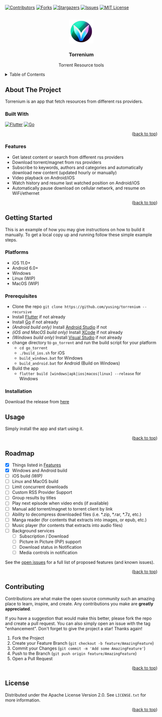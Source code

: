 <!-- Improved compatibility of back to top link: See: https://github.com/othneildrew/Best-README-Template/pull/73 -->
<a name="readme-top"></a>
<!--
*** Thanks for checking out the Best-README-Template. If you have a suggestion
*** that would make this better, please fork the repo and create a pull request
*** or simply open an issue with the tag "enhancement".
*** Don't forget to give the project a star!
*** Thanks again! Now go create something AMAZING! :D
-->



<!-- PROJECT SHIELDS -->
<!--
*** I'm using markdown "reference style" links for readability.
*** Reference links are enclosed in brackets [ ] instead of parentheses ( ).
*** See the bottom of this document for the declaration of the reference variables
*** for contributors-url, forks-url, etc. This is an optional, concise syntax you may use.
*** https://www.markdownguide.org/basic-syntax/#reference-style-links
-->
[![Contributors][contributors-shield]][contributors-url]
[![Forks][forks-shield]][forks-url]
[![Stargazers][stars-shield]][stars-url]
[![Issues][issues-shield]][issues-url]
[![MIT License][license-shield]][license-url]
<!-- [![LinkedIn][linkedin-shield]][linkedin-url] -->



<!-- PROJECT LOGO -->
<br />
<div align="center">
  <a href="https://github.com/yusing/torrenium">
    <img src="assets/app_icon.png" alt="Logo" width="80" height="80">
  </a>

<h3 align="center">Torrenium</h3>

  <p align="center">
    Torrent Resource tools
    <!-- <br />
    <a href="https://github.com/yusing/torrenium"><strong>Explore the docs »</strong></a>
    <br />
    <br />
    <a href="https://github.com/yusing/torrenium">View Demo</a>
    ·
    <a href="https://github.com/yusing/torrenium/issues">Report Bug</a>
    ·
    <a href="https://github.com/yusing/torrenium/issues">Request Feature</a> -->
  </p>
</div>



<!-- TABLE OF CONTENTS -->
<details>
  <summary>Table of Contents</summary>
  <ol>
    <li>
      <a href="#about-the-project">About The Project</a>
      <ul>
        <li><a href="#built-with">Built With</a></li>
        <li><a href="#features">Features</a></li>
      </ul>
    </li>
    <li>
      <a href="#getting-started">Getting Started</a>
      <ul>
        <li><a href="#platforms">Platforms</a></li>
        <li><a href="#prerequisites">Prerequisites</a></li>
        <li><a href="#installation">Installation</a></li>
      </ul>
    </li>
    <li><a href="#usage">Usage</a></li>
    <li><a href="#roadmap">Roadmap</a></li>
    <li><a href="#contributing">Contributing</a></li>
    <li><a href="#license">License</a></li>
    <!-- <li><a href="#contact">Contact</a></li>
    <li><a href="#acknowledgments">Acknowledgments</a></li> -->
  </ol>
</details>



<!-- ABOUT THE PROJECT -->
## About The Project

<!-- [![Product Name Screen Shot][product-screenshot]](https://example.com) -->

Torrenium is an app that fetch resources from different rss providers.


### Built With

[![Flutter][Flutter]][Flutter-url]
[![Go][GoLang]][Go-url]

<p align="right">(<a href="#readme-top">back to top</a>)</p>

### Features
- Get latest content or search from different rss providers
- Download torrent/magnet from rss providers
- Subscribe to keywords, authors and categories and automatically download new content (updated hourly or manually)
- Video playback on Android/iOS
- Watch history and resume last watched position on Android/iOS
- Automatically pause download on cellular network, and resume on WiFi/ethernet

<p align="right">(<a href="#readme-top">back to top</a>)</p>



<!-- GETTING STARTED -->
## Getting Started

This is an example of how you may give instructions on how to build it manually.
To get a local copy up and running follow these simple example steps.

### Platforms

- iOS 11.0+
- Android 6.0+
- Windows
- Linux (WIP)
- MacOS (WIP)

### Prerequisites

- Clone the repo `git clone https://github.com/yusing/torrenium --recursive`
- Install [Flutter][Flutter-url] if not already
- Install [Go][Go-url] if not already
- *(Android build only)* Install [Android Studio](https://developer.android.com/studio) if not 
- *(iOS and MacOS build only)* Install [XCode](https://developer.apple.com/xcode/) if not already
- *(Windows build only)* Install [Visual Studio](https://visualstudio.microsoft.com/) if not already
- change directory to `go_torrent` and run the build script for your platform
    - `cd go_torrent`
    - `./build_ios.sh` for iOS
    - `build_windows.bat` for Windows
    - `build_android.bat` for Android (Build on Windows)
- Build the app
    - `flutter build [windows|apk|ios|macos|linux] --release` for Windows


### Installation

Download the release from [here][Release-url]



<!-- USAGE EXAMPLES -->
## Usage

Simply install the app and start using it.
<!-- Use this space to show useful examples of how a project can be used. Additional screenshots, code examples and demos work well in this space. You may also link to more resources. -->

<!-- _For more examples, please refer to the [Documentation](https://example.com)_ -->

<p align="right">(<a href="#readme-top">back to top</a>)</p>



<!-- ROADMAP -->
## Roadmap
- [x] Things listed in [Features](#features)
- [x] Windows and Android build
- [ ] iOS build *(WIP)*
- [ ] Linux and MacOS build
- [ ] Limit concurrent downloads
- [ ] Custom RSS Provider Support
- [ ] Group results by titles
- [ ] Play next episode when video ends (if available)
- [ ] Manual add torrent/magnet to torrent client by link
- [ ] Ability to decompress downloaded files (i.e. *.zip, *.rar, *.7z, etc.)
- [ ] Manga reader (for contents that extracts into images, or epub, etc.)
- [ ] Music player (for contents that extracts into audio files)
- [ ] Background services
    - [ ] Subscription / Download
    - [ ] Picture in Picture (PiP) support
    - [ ] Download status in Notification
    - [ ] Media controls in notification

See the [open issues](https://github.com/yusing/torrenium/issues) for a full list of proposed features (and known issues).

<p align="right">(<a href="#readme-top">back to top</a>)</p>



<!-- CONTRIBUTING -->
## Contributing

Contributions are what make the open source community such an amazing place to learn, inspire, and create. Any contributions you make are **greatly appreciated**.

If you have a suggestion that would make this better, please fork the repo and create a pull request. You can also simply open an issue with the tag "enhancement".
Don't forget to give the project a star! Thanks again!

1. Fork the Project
2. Create your Feature Branch (`git checkout -b feature/AmazingFeature`)
3. Commit your Changes (`git commit -m 'Add some AmazingFeature'`)
4. Push to the Branch (`git push origin feature/AmazingFeature`)
5. Open a Pull Request

<p align="right">(<a href="#readme-top">back to top</a>)</p>



<!-- LICENSE -->
## License

Distributed under the Apache License Version 2.0. See `LICENSE.txt` for more information.

<p align="right">(<a href="#readme-top">back to top</a>)</p>

<!-- MARKDOWN LINKS & IMAGES -->
<!-- https://www.markdownguide.org/basic-syntax/#reference-style-links -->
[contributors-shield]: https://img.shields.io/github/contributors/yusing/torrenium.svg?style=for-the-badge
[contributors-url]: https://github.com/yusing/torrenium/graphs/contributors
[forks-shield]: https://img.shields.io/github/forks/yusing/torrenium.svg?style=for-the-badge
[forks-url]: https://github.com/yusing/torrenium/network/members
[stars-shield]: https://img.shields.io/github/stars/yusing/torrenium.svg?style=for-the-badge
[stars-url]: https://github.com/yusing/torrenium/stargazers
[issues-shield]: https://img.shields.io/github/issues/yusing/torrenium.svg?style=for-the-badge
[issues-url]: https://github.com/yusing/torrenium/issues
[license-shield]: https://img.shields.io/github/license/yusing/torrenium.svg?style=for-the-badge
[license-url]: https://github.com/yusing/torrenium/blob/master/LICENSE.txt
[Flutter-url]: https://flutter.dev/
[Flutter]: https://img.shields.io/badge/Flutter-02569B?style=for-the-badge&logo=flutter&logoColor=white
[Go-url]: https://golang.org/
[GoLang]: https://img.shields.io/badge/Go-00ADD8?style=for-the-badge&logo=go&logoColor=white
[Release-url]: https://github.com/yusing/torrenium/releases
